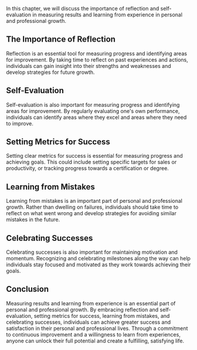 
In this chapter, we will discuss the importance of reflection and self-evaluation in measuring results and learning from experience in personal and professional growth.

The Importance of Reflection
----------------------------

Reflection is an essential tool for measuring progress and identifying areas for improvement. By taking time to reflect on past experiences and actions, individuals can gain insight into their strengths and weaknesses and develop strategies for future growth.

Self-Evaluation
---------------

Self-evaluation is also important for measuring progress and identifying areas for improvement. By regularly evaluating one's own performance, individuals can identify areas where they excel and areas where they need to improve.

Setting Metrics for Success
---------------------------

Setting clear metrics for success is essential for measuring progress and achieving goals. This could include setting specific targets for sales or productivity, or tracking progress towards a certification or degree.

Learning from Mistakes
----------------------

Learning from mistakes is an important part of personal and professional growth. Rather than dwelling on failures, individuals should take time to reflect on what went wrong and develop strategies for avoiding similar mistakes in the future.

Celebrating Successes
---------------------

Celebrating successes is also important for maintaining motivation and momentum. Recognizing and celebrating milestones along the way can help individuals stay focused and motivated as they work towards achieving their goals.

Conclusion
----------

Measuring results and learning from experience is an essential part of personal and professional growth. By embracing reflection and self-evaluation, setting metrics for success, learning from mistakes, and celebrating successes, individuals can achieve greater success and satisfaction in their personal and professional lives. Through a commitment to continuous improvement and a willingness to learn from experiences, anyone can unlock their full potential and create a fulfilling, satisfying life.
